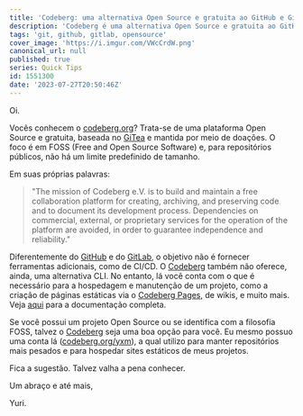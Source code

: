 ```yaml
---
title: 'Codeberg: uma alternativa Open Source e gratuita ao GitHub e GitLab'
description: 'Codeberg é uma alternativa Open Source e gratuita ao GitHub e GitLab, focada em FOSS'
tags: 'git, github, gitlab, opensource'
cover_image: 'https://i.imgur.com/VWcCrdW.png'
canonical_url: null
published: true
series: Quick Tips
id: 1551300
date: '2023-07-27T20:50:46Z'
---
```

Oi.

Vocês conhecem o [codeberg.org](https://codeberg.org)? Trata-se de uma plataforma Open Source e gratuita, baseada no [GiTea](https://about.gitea.com/) e mantida por meio de doações. O foco é em FOSS (Free and Open Source Software) e, para repositórios públicos, não há um limite predefinido de tamanho.

Em suas próprias palavras:

> "The mission of Codeberg e.V. is to build and maintain a free collaboration platform for creating, archiving, and preserving code and to document its development process.
> Dependencies on commercial, external, or proprietary services for the operation of the platform are avoided, in order to guarantee independence and reliability."

Diferentemente do [GitHub](https://github.com) e do [GitLab](https://gitlab.com), o objetivo não é fornecer ferramentas adicionais, como de CI/CD. O [Codeberg](https://codeberg.org) também não oferece, ainda, uma alternativa CLI. No entanto, lá você conta com o que é necessário para a hospedagem e manutenção de um projeto, como a criação de páginas estáticas via o [Codeberg Pages](https://docs.codeberg.org/codeberg-pages/), de wikis, e muito mais. Veja [aqui](https://docs.codeberg.org/) para a documentação completa.

Se você possui um projeto Open Source ou se identifica com a filosofia FOSS, talvez o [Codeberg](https://codeberg.org) seja uma boa opção para você. Eu mesmo possuo uma conta lá ([codeberg.org/yxm](https://codeberg.org/yxm)), a qual utilizo para manter repositórios mais pesados e para hospedar sites estáticos de meus projetos.

Fica a sugestão. Talvez valha a pena conhecer.

Um abraço e até mais,

Yuri.
